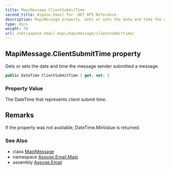 ```yaml
---
title: MapiMessage.ClientSubmitTime
second_title: Aspose.Email for .NET API Reference
description: MapiMessage property. Gets or sets the date and time the message sender submitted a message
type: docs
weight: 70
url: /net/aspose.email.mapi/mapimessage/clientsubmittime/
---
```

## MapiMessage.ClientSubmitTime property

Gets or sets the date and time the message sender submitted a message.

```csharp
public DateTime ClientSubmitTime { get; set; }
```

### Property Value

The DateTime that represents client submit time.

## Remarks

If the property was not available, DateTime.MinValue is returned.

### See Also

* class [MapiMessage](../)
* namespace [Aspose.Email.Mapi](../../mapimessage/)
* assembly [Aspose.Email](../../../)


